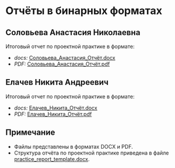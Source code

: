 # Отчёты в бинарных форматах

## Соловьева Анастасия Николаевна
Итоговый отчет по проектной практике в формате:
- _docs:_ [Соловьева_Анастасия_Отчёт.docx](/reports/Соловьева_Анастасия_Отчёт.docx)
- _PDF:_ [Соловьева_Анастасия_Отчёт.pdf](/reports/Соловьева_Анастасия_Отчёт.pdf)

## Елачев Никита Андреевич
Итоговый отчет по проектной практике в формате:
- _docs:_ [Елачев_Никита_Отчёт.docx](/reports/Елачев_Никита_Отчёт.docx)
- _PDF:_ [Елачев_Никита_Отчёт.pdf](/reports/Елачев_Никита_Отчёт.pdf)

## Примечание
- Файлы представлены в форматах DOCX и PDF.
- Структура отчёта по проектной практике приведена в файле [practice_report_template.docx](../task/practice_report_template.docx).
